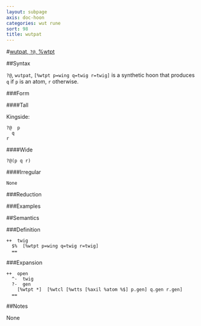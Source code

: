 ```yaml
---
layout: subpage
axis: doc-hoon
categories: wut rune
sort: 98
title: wutpat
---
```




#[wutpat, `?@`, %wtpt](#wtpt)

##Syntax

`?@`, `wutpat`, `[%wtpt p=wing q=twig r=twig]` is a synthetic hoon 
that produces `q` if `p` is an atom, `r` otherwise.

###Form

####Tall

Kingside:

    ?@  p
      q
    r

####Wide

    ?@(p q r)

####Irregular

    None

###Reduction

###Examples

##Semantics

###Definition

    ++  twig  
      $%  [%wtpt p=wing q=twig r=twig]
      ==

###Expansion

    ++  open
      ^-  twig
      ?-  gen
        [%wtpt *]  [%wtcl [%wtts [%axil %atom %$] p.gen] q.gen r.gen]
      ==

##Notes

None
